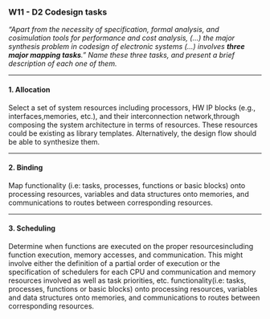 ### W11 - D2 Codesign tasks

*“Apart from the necessity of specification, formal analysis, and cosimulation tools for performance and cost analysis, (...) the major synthesis problem in codesign of electronic systems (...) involves **three major mapping tasks**.” Name these three tasks, and present a brief description of each one of them.*


----

#### 1. Allocation
Select a set of system resources ​including processors, HW IP blocks (e.g., interfaces,memories, etc.), and their interconnection network, ​through composing the system architecture ​in terms of resources. ​These resources could be existing as library templates. Alternatively, the design flow should be able to synthesize them.

----
#### 2. Binding
Map functionality ​(i.e: tasks, processes, functions or basic blocks) onto ​processing resources​, variables and data structures​ onto ​memories​, and
communications ​to ​routes ​between corresponding resources.

----
#### 3. Scheduling
Determine when functions are executed on the proper resources​ including function execution, memory accesses, and communication. This might involve either the definition of a partial order of execution or the specification of schedulers for each CPU and communication and memory resources involved as well as task priorities, etc. functionality ​(i.e: tasks, processes, functions or basic blocks) onto ​processing resources​, variables and data structures​ onto ​memories​, and communications ​to ​routes ​between corresponding resources.